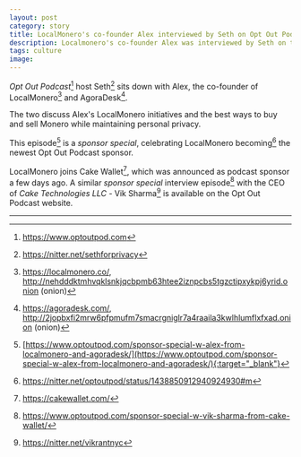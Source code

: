 ```yaml
---
layout: post
category: story
title: LocalMonero's co-founder Alex interviewed by Seth on Opt Out Podcast
description: Localmonero's co-founder Alex was interviewed by Seth on the Opt Out Podcast. The two discuss the best ways to buy and sell Monero while maintaining personal privacy.
tags: culture
image: 
---
```


*Opt Out Podcast*[^1] host Seth[^2] sits down with Alex, the co-founder of LocalMonero[^3] and AgoraDesk[^4].

The two discuss Alex's LocalMonero initiatives and the best ways to buy and sell Monero while maintaining personal privacy.

This episode[^5] is a *sponsor special*, celebrating LocalMonero becoming[^6] the newest Opt Out Podcast sponsor. 

LocalMonero joins Cake Wallet[^7], which was announced as podcast sponsor a few days ago. A similar *sponsor special* interview episode[^8] with the CEO of *Cake Technologies LLC* - Vik Sharma[^9] is available on the Opt Out Podcast website.

---

[^1]: https://www.optoutpod.com
[^2]: https://nitter.net/sethforprivacy
[^3]: https://localmonero.co/, http://nehdddktmhvqklsnkjqcbpmb63htee2iznpcbs5tgzctipxykpj6yrid.onion (onion)
[^4]: https://agoradesk.com/, http://2jopbxfi2mrw6pfpmufm7smacrgniglr7a4raaila3kwlhlumflxfxad.onion (onion)
[^5]: [https://www.optoutpod.com/sponsor-special-w-alex-from-localmonero-and-agoradesk/](https://www.optoutpod.com/sponsor-special-w-alex-from-localmonero-and-agoradesk/){:target="_blank"}
[^6]: https://nitter.net/optoutpod/status/1438850912940924930#m
[^7]: https://cakewallet.com/
[^8]: https://www.optoutpod.com/sponsor-special-w-vik-sharma-from-cake-wallet/
[^9]: https://nitter.net/vikrantnyc
